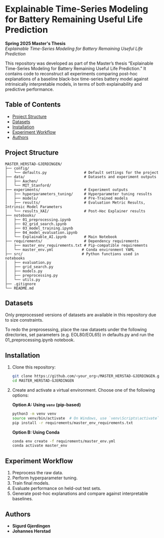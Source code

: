 # Explainable Time-Series Modeling for Battery Remaining Useful Life Prediction

**Spring 2025 Master's Thesis**  
*Explainable Time-Series Modeling for Battery Remaining Useful Life Prediction*

This repository was developed as part of the Master’s thesis “Explainable Time-Series Modeling for Battery Remaining Useful Life Prediction.” It contains code to reconstruct all experiments comparing post-hoc explanations of a baseline black-box time-series battery model against intrinsically interpretable models, in terms of both explainability and predictive performance.

## Table of Contents

- [Project Structure](#project-structure)  
- [Datasets](#datasets)  
- [Installation](#installation)  
- [Experiment Workflow](#experiment-workflow)  
- [Authors](#authors)  

## Project Structure

```text
MASTER_HERSTAD-GJERDINGEN/
├── config/                         
│   └── defaults.py                 # Default settings for the project
├── data/                           # Datasets and experiment outputs
│   ├── Aachen/                     
│   └── MIT_Stanford/               
├── experiments/                    # Experiment outputs
│   ├── hyperparameters_tuning/     # Hyperparameter tuning results
│   ├── models/                     # Pre-Trained models
│   ├── results/                    # Evaluation Metric Results, Intrinsic Model Parameters
│   └── results_XAI/                # Post-Hoc Explainer results
├── notebooks/                      
│   ├── 01_preprocessing.ipynb      
│   ├── 02_grid_search.ipynb        
│   ├── 03_model_training.ipynb     
│   ├── 04_model_evaluation.ipynb   
│   └── Explainable_AI.ipynb        # Main Notebook
├── requirements/                   # Dependency requirements
│   ├── master_env_requirements.txt # Pip-compatible requirements
│   └── master_env.yml             # Conda environment YAML
├── src/                           # Python functions used in notebooks
│   ├── evaluation.py               
│   ├── grid_search.py              
│   ├── models.py                   
│   ├── preprocessing.py            
│   └── utils.py                    
├── .gitignore                      
└── README.md                       
```

## Datasets

Only preprocessed versions of datasets are available in this repository due to size constraints.

To redo the preprosessing, place the raw datasets under the following directories, set parameters (e.g. EOL80/EOL65) in defaults.py and run the 01_preprocessing.ipynb notebook.


## Installation

1. Clone this repository:  
   ```bash
   git clone https://github.com/<your_org>/MASTER_HERSTAD-GJERDINGEN.git
   cd MASTER_HERSTAD-GJERDINGEN
   ```
2. Create and activate a virtual environment. Choose one of the following options:  

   **Option A: Using `venv` (pip-based)**  
   ```bash
   python3 -m venv venv
   source venv/bin/activate  # On Windows, use `venv\Scripts\activate`
   pip install -r requirements/master_env_requirements.txt
   ```

   **Option B: Using Conda**  
   ```bash
   conda env create -f requirements/master_env.yml
   conda activate master_env
   ```

## Experiment Workflow

1. Preprocess the raw data.  
2. Perform hyperparameter tuning.  
3. Train final models.  
4. Evaluate performance on held-out test sets.  
5. Generate post-hoc explanations and compare against interpretable baselines.

## Authors

- **Sigurd Gjerdingen**
- **Johannes Herstad**
